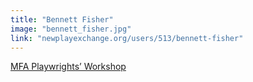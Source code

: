 ```yaml
---
title: "Bennett Fisher"
image: "bennett_fisher.jpg"
link: "newplayexchange.org/users/513/bennett-fisher"
---
```


[MFA Playwrights’ Workshop](/affiliated-artists/mfa-playwrights-workshop)